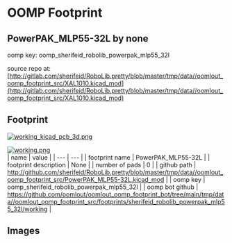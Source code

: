 # OOMP Footprint  
## PowerPAK_MLP55-32L  by none  
  
oomp key: oomp_sherifeid_robolib_powerpak_mlp55_32l  
  
source repo at: [http://gitlab.com/sherifeid/RoboLib.pretty/blob/master/tmp/data//oomlout_oomp_footprint_src/XAL1010.kicad_mod](http://gitlab.com/sherifeid/RoboLib.pretty/blob/master/tmp/data//oomlout_oomp_footprint_src/XAL1010.kicad_mod)  
## Footprint  
  
[![working_kicad_pcb_3d.png](working_kicad_pcb_3d_600.png)](working_kicad_pcb_3d.png)  
  
[![working.png](working_600.png)](working.png)  
| name | value | 
| --- | --- | 
| footprint name | PowerPAK_MLP55-32L | 
| footprint description | None | 
| number of pads | 0 | 
| github path | http://github.com/sherifeid/RoboLib.pretty/blob/master/tmp/data//oomlout_oomp_footprint_src/PowerPAK_MLP55-32L.kicad_mod | 
| oomp key | oomp_sherifeid_robolib_powerpak_mlp55_32l | 
| oomp bot github | https://github.com/oomlout/oomlout_oomp_footprint_bot/tree/main/tmp/data//oomlout_oomp_footprint_src/footprints/sherifeid_robolib_powerpak_mlp55_32l/working | 
## Images  

